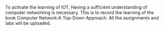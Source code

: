 To activate the learning of IOT, Having a sufficient understanding of computer networking is necessary. This is to record the learning of the book 
Computer Network:A Top-Down Approach. All the assignments and labs will be uploaded.
